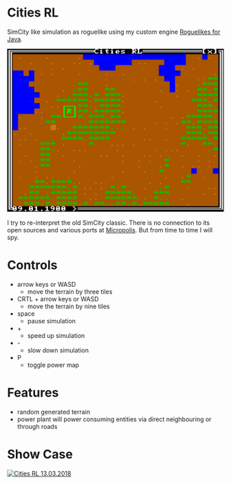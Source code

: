 # Cities RL
SimCity like simulation as roguelike using my custom engine
[Roguelikes for Java](https://github.com/klaushauschild1984/rl4j).

![Cities RL](screenshot.png?raw=true "Cities RL")

I try to re-interpret the old SimCity classic. There is no connection to its open sources and various ports at
[Micropolis](https://github.com/SimHacker/micropolis). But from time to time I will spy.

# Controls
* arrow keys or WASD
  * move the terrain by three tiles
* CRTL + arrow keys or WASD
  * move the terrain by nine tiles
* space
  * pause simulation
* \+
  * speed up simulation
* \-
  * slow down simulation
* P
  * toggle power map

# Features
* random generated terrain
* power plant will power consuming entities via direct neighbouring or through roads

# Show Case
[![Cities RL 13.03.2018](https://i.ytimg.com/vi/HwibDeVT0ro/2.jpg)](https://youtu.be/HwibDeVT0ro)
